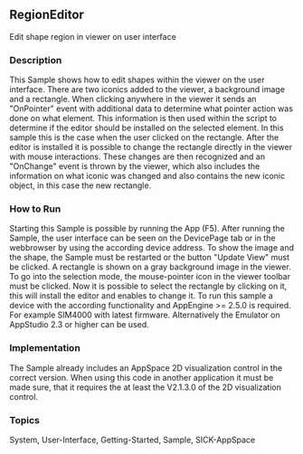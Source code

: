 ## RegionEditor
Edit shape region in viewer on user interface
### Description
This Sample shows how to edit shapes within the viewer on the user interface. There are two iconics added to the viewer, a background image and a rectangle. When clicking anywhere in the viewer it sends an "OnPointer" event with additional data to determine what pointer action was done on what element. This information is then used within the script to determine if the editor should be installed on the selected element. In this sample this is the case when the user clicked on the rectangle. After the editor is installed it is possible to change the rectangle directly in the viewer with mouse interactions. These changes are
then recognized and an "OnChange" event is thrown by the viewer, which also includes the information on what iconic was changed and also contains the new iconic object, in this case the new rectangle.
### How to Run
Starting this Sample is possible by running the App (F5). After running the Sample, the user interface can be seen on the DevicePage tab or in the webbrowser by using the according device address. To show the image and the shape, the Sample must be restarted or the button "Update View" must be clicked. A rectangle is shown on a gray background image in the viewer. To go into the selection mode, the mouse-pointer icon in the viewer toolbar must be clicked. Now it is possible to select the rectangle by clicking on it, this will install the editor and enables to change it.  To run this sample a device with the according functionality and AppEngine >= 2.5.0 is required. For example SIM4000 with latest firmware. Alternatively the Emulator on AppStudio 2.3 or higher can be used.
### Implementation
The Sample already includes an AppSpace 2D visualization control in the correct version. When using this code in another application it must be made sure, that it requires the at least the V2.1.3.0 of the 2D visualization control.

### Topics
System, User-Interface, Getting-Started, Sample, SICK-AppSpace
